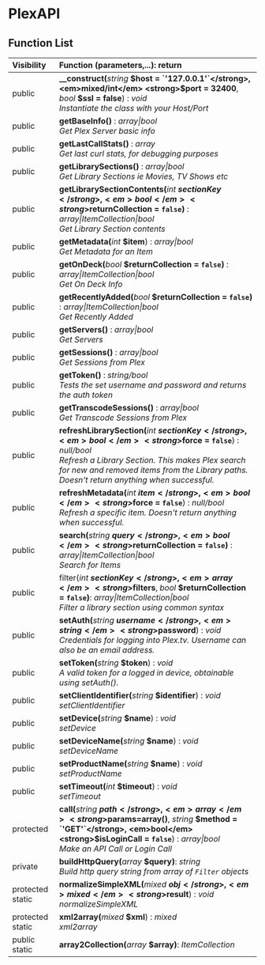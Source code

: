 # PlexAPI

## Function List

| Visibility | Function (parameters,...): return |
|:-----------|:---------|
| public | <strong>__construct(</strong><em>string</em> <strong>$host = `'127.0.0.1'`</strong>, <em>mixed/int</em> <strong>$port = 32400</strong>, <em>bool</em> <strong>$ssl = false</strong>)</strong> : <em>void</em><br /><em>Instantiate the class with your Host/Port</em> |
| public | <strong>getBaseInfo()</strong> : <em>array\|bool</em><br /><em>Get Plex Server basic info</em> |
| public | <strong>getLastCallStats()</strong> : <em>array</em><br /><em>Get last curl stats, for debugging purposes</em> |
| public | <strong>getLibrarySections()</strong> : <em>array\|bool</em><br /><em>Get Library Sections ie Movies, TV Shows etc</em> |
| public | <strong>getLibrarySectionContents(</strong><em>int</em> <strong>$sectionKey</strong>, <em>bool</em> <strong>$returnCollection = `false`)</strong> : <em>array\|ItemCollection\|bool</em><br /><em>Get Library Section contents</em> |
| public | <strong>getMetadata(</strong><em>int</em> <strong>$item</strong>)</strong> : <em>array\|bool</em><br /><em>Get Metadata for an Item</em> |
| public | <strong>getOnDeck(</strong><em>bool</em> <strong>$returnCollection = `false`)</strong> : <em>array\|ItemCollection\|bool</em><br /><em>Get On Deck Info</em> |
| public | <strong>getRecentlyAdded(</strong><em>bool</em> <strong>$returnCollection = `false`)</strong> : <em>array\|ItemCollection\|bool</em><br /><em>Get Recently Added</em> |
| public | <strong>getServers()</strong> : <em>array\|bool</em><br /><em>Get Servers</em> |
| public | <strong>getSessions()</strong> : <em>array\|bool</em><br /><em>Get Sessions from Plex</em> |
| public | <strong>getToken()</strong> : <em>string/bool</em><br /><em>Tests the set username and password and returns the auth token</em> |
| public | <strong>getTranscodeSessions()</strong> : <em>array\|bool</em><br /><em>Get Transcode Sessions from Plex</em> |
| public | <strong>refreshLibrarySection(</strong><em>int</em> <strong>$sectionKey</strong>, <em>bool</em> <strong>$force = `false`</strong>)</strong> : <em>null/bool</em><br /><em>Refresh a Library Section. This makes Plex search for new and removed items from the Library paths. Doesn't return anything when successful.</em> |
| public | <strong>refreshMetadata(</strong><em>int</em> <strong>$item</strong>, <em>bool</em> <strong>$force = `false`</strong>)</strong> : <em>null/bool</em><br /><em>Refresh a specific item. Doesn't return anything when successful.</em> |
| public | <strong>search(</strong><em>string</em> <strong>$query</strong>, <em>bool</em> <strong>$returnCollection = `false`)</strong> : <em>array\|ItemCollection\|bool</em><br /><em>Search for Items</em> |
| public | <string>filter(</strong><em>int</em> <strong>$sectionKey</strong>, <em>array</em> <strong>$filters</strong>, <em>bool</em> <strong>$returnCollection = `false`)</strong>: <em>array\|ItemCollection\|bool</em><br /><em>Filter a library section using common syntax</em> |
| public | <strong>setAuth(</strong><em>string</em> <strong>$username</strong>, <em>string</em> <strong>$password</strong>)</strong> : <em>void</em><br /><em>Credentials for logging into Plex.tv. Username can also be an email address.</em> |
| public | <strong>setToken(</strong><em>string</em> <strong>$token</strong>)</strong> : <em>void</em><br /><em>A valid token for a logged in device, obtainable using setAuth().</em> |
| public | <strong>setClientIdentifier(</strong><em>string</em> <strong>$identifier</strong>)</strong> : <em>void</em><br /><em>setClientIdentifier</em> |
| public | <strong>setDevice(</strong><em>string</em> <strong>$name</strong>)</strong> : <em>void</em><br /><em>setDevice</em> |
| public | <strong>setDeviceName(</strong><em>string</em> <strong>$name</strong>)</strong> : <em>void</em><br /><em>setDeviceName</em> |
| public | <strong>setProductName(</strong><em>string</em> <strong>$name</strong>)</strong> : <em>void</em><br /><em>setProductName</em> |
| public | <strong>setTimeout(</strong><em>int</em> <strong>$timeout</strong>)</strong> : <em>void</em><br /><em>setTimeout</em> |
| protected | <strong>call(</strong><em>string</em> <strong>$path</strong>, <em>array</em> <strong>$params=array()</strong>, <em>string</em> <strong>$method = `'GET'`</strong>, <em>bool</em> <strong>$isLoginCall = `false`</strong>)</strong> : <em>array\|bool</em><br /><em>Make an API Call or Login Call</em> |
| private | <strong>buildHttpQuery(</strong><em>array</em> <strong>$query)</strong>: <em>string</em><br /><em>Build http query string from array of `Filter` objects</em> |
| protected static | <strong>normalizeSimpleXML(</strong><em>mixed</em> <strong>$obj</strong>, <em>mixed</em> <strong>$result</strong>)</strong> : <em>void</em><br /><em>normalizeSimpleXML</em> |
| protected static | <strong>xml2array(</strong><em>mixed</em> <strong>$xml</strong>)</strong> : <em>mixed</em><br /><em>xml2array</em> |
| public static | <strong>array2Collection(</strong><em>array</em> <strong>$array)</strong>: <em>ItemCollection</em> |
